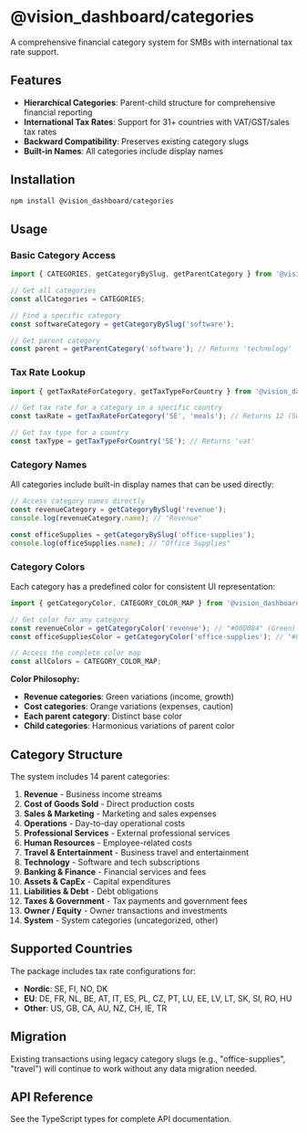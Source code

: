 # @vision_dashboard/categories

A comprehensive financial category system for SMBs with international tax rate support.

## Features

- **Hierarchical Categories**: Parent-child structure for comprehensive financial reporting
- **International Tax Rates**: Support for 31+ countries with VAT/GST/sales tax rates
- **Backward Compatibility**: Preserves existing category slugs
- **Built-in Names**: All categories include display names

## Installation

```bash
npm install @vision_dashboard/categories
```

## Usage

### Basic Category Access

```typescript
import { CATEGORIES, getCategoryBySlug, getParentCategory } from '@vision_dashboard/categories';

// Get all categories
const allCategories = CATEGORIES;

// Find a specific category
const softwareCategory = getCategoryBySlug('software');

// Get parent category
const parent = getParentCategory('software'); // Returns 'technology'
```

### Tax Rate Lookup

```typescript
import { getTaxRateForCategory, getTaxTypeForCountry } from '@vision_dashboard/categories';

// Get tax rate for a category in a specific country
const taxRate = getTaxRateForCategory('SE', 'meals'); // Returns 12 (Sweden, reduced rate)

// Get tax type for a country
const taxType = getTaxTypeForCountry('SE'); // Returns 'vat'
```

### Category Names

All categories include built-in display names that can be used directly:

```typescript
// Access category names directly
const revenueCategory = getCategoryBySlug('revenue');
console.log(revenueCategory.name); // "Revenue"

const officeSupplies = getCategoryBySlug('office-supplies');
console.log(officeSupplies.name); // "Office Supplies"
```

### Category Colors

Each category has a predefined color for consistent UI representation:

```typescript
import { getCategoryColor, CATEGORY_COLOR_MAP } from '@vision_dashboard/categories';

// Get color for any category
const revenueColor = getCategoryColor('revenue'); // "#00D084" (Green)
const officeSuppliesColor = getCategoryColor('office-supplies'); // "#8ED1FC" (Sky Blue)

// Access the complete color map
const allColors = CATEGORY_COLOR_MAP;
```

**Color Philosophy:**
- **Revenue categories**: Green variations (income, growth)
- **Cost categories**: Orange variations (expenses, caution)
- **Each parent category**: Distinct base color
- **Child categories**: Harmonious variations of parent color

## Category Structure

The system includes 14 parent categories:

1. **Revenue** - Business income streams
2. **Cost of Goods Sold** - Direct production costs
3. **Sales & Marketing** - Marketing and sales expenses
4. **Operations** - Day-to-day operational costs
5. **Professional Services** - External professional services
6. **Human Resources** - Employee-related costs
7. **Travel & Entertainment** - Business travel and entertainment
8. **Technology** - Software and tech subscriptions
9. **Banking & Finance** - Financial services and fees
10. **Assets & CapEx** - Capital expenditures
11. **Liabilities & Debt** - Debt obligations
12. **Taxes & Government** - Tax payments and government fees
13. **Owner / Equity** - Owner transactions and investments
14. **System** - System categories (uncategorized, other)

## Supported Countries

The package includes tax rate configurations for:

- **Nordic**: SE, FI, NO, DK
- **EU**: DE, FR, NL, BE, AT, IT, ES, PL, CZ, PT, LU, EE, LV, LT, SK, SI, RO, HU
- **Other**: US, GB, CA, AU, NZ, CH, IE, TR

## Migration

Existing transactions using legacy category slugs (e.g., "office-supplies", "travel") will continue to work without any data migration needed.

## API Reference

See the TypeScript types for complete API documentation.
